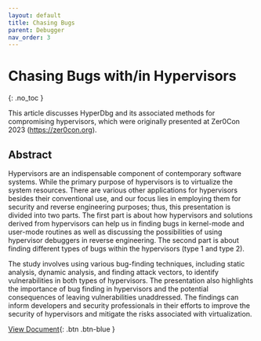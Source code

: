 ```yaml
---
layout: default
title: Chasing Bugs
parent: Debugger
nav_order: 3
---
```


# Chasing Bugs with/in Hypervisors
{: .no_toc }

This article discusses HyperDbg and its associated methods for compromising hypervisors, which were originally presented at Zer0Con 2023 (https://zer0con.org).

## Abstract

Hypervisors are an indispensable component of contemporary software systems. While the primary purpose of hypervisors is to virtualize the system resources. There are various other applications for hypervisors besides their conventional use, and our focus lies in employing them for security and reverse engineering purposes; thus, this presentation is divided into two parts. The first part is about how hypervisors and solutions derived from hypervisors can help us in finding bugs in kernel-mode and user-mode routines as well as discussing the possibilities of using hypervisor debuggers in reverse engineering. The second part is about finding different types of bugs within the hypervisors (type 1 and type 2).

The study involves using various bug-finding techniques, including static analysis, dynamic analysis, and finding attack vectors, to identify vulnerabilities in both types of hypervisors. The presentation also highlights the importance of bug finding in hypervisors and the potential consequences of leaving vulnerabilities unaddressed. The findings can inform developers and security professionals in their efforts to improve the security of hypervisors and mitigate the risks associated with virtualization.

[View Document](https://research.hyperdbg.org/assets/documents/chasing-bugs-with-in-hypervisors.pdf){: .btn .btn-blue }
